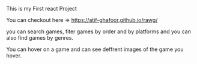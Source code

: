 This is my First react Project

You can checkout here => https://atif-ghafoor.github.io/rawg/ 

you can search games, fiter games by order and by platforms and you can also find games by genres. 

You can hover on a game and can see deffrent images of the game you hover. 
